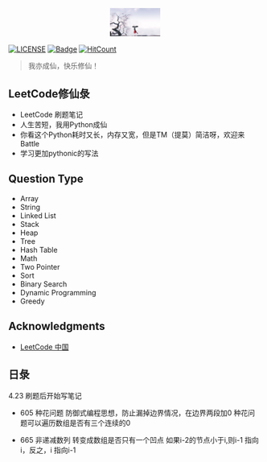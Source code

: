 <p align="center"><img width="100px" src="./res/xiuxian.jpg"></p>

[![LICENSE](https://img.shields.io/badge/license-Anti%20996-blue.svg)](https://github.com/996icu/996.ICU/blob/master/LICENSE)
[![Badge](https://img.shields.io/badge/link-996.icu-red.svg)](https://996.icu/#/zh_CN)
[![HitCount](http://hits.dwyl.io/mrmenand/mrmenand/Py_transaction.svg)](http://hits.dwyl.io/mrmenand/mrmenand/Py_transaction)

> 我亦成仙，快乐修仙！

## LeetCode修仙彔
* LeetCode 刷题笔记
* 人生苦短，我用Python成仙
* 你看这个Python耗时又长，内存又宽，但是TM（提莫）简洁呀，欢迎来Battle
* 学习更加pythonic的写法


## Question Type

- Array
- String
- Linked List
- Stack
- Heap
- Tree
- Hash Table
- Math
- Two Pointer
- Sort
- Binary Search
- Dynamic Programming
- Greedy

## Acknowledgments

- [LeetCode 中国](https://leetcode-cn.com/)

## 日彔
4.23 刷题后开始写笔记 
* 605 种花问题
防御式编程思想，防止漏掉边界情况，在边界两段加0
种花问题可以遍历数组是否有三个连续的0

* 665 非递减数列
转变成数组是否只有一个凹点 
如果i-2的节点小于i,则i-1 指向 i，反之，i 指向i-1


